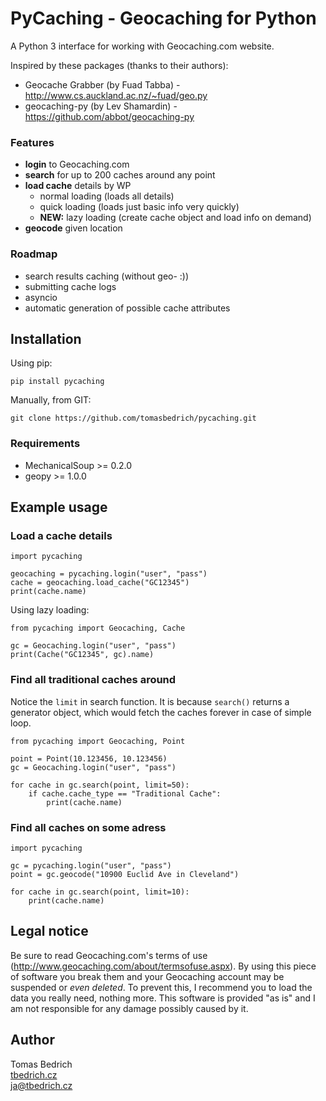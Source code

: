 # PyCaching - Geocaching for Python

A Python 3 interface for working with Geocaching.com website.

Inspired by these packages (thanks to their authors):

- Geocache Grabber (by Fuad Tabba) - http://www.cs.auckland.ac.nz/~fuad/geo.py
- geocaching-py (by Lev Shamardin) - https://github.com/abbot/geocaching-py

### Features
- **login** to Geocaching.com
- **search** for up to 200 caches around any point
- **load cache** details by WP
    + normal loading (loads all details)
    + quick loading (loads just basic info very quickly)
    + **NEW:** lazy loading (create cache object and load info on demand)
- **geocode** given location

### Roadmap
- search results caching (without geo- :))
- submitting cache logs
- asyncio
- automatic generation of possible cache attributes

## Installation

Using pip:

    pip install pycaching

Manually, from GIT:

    git clone https://github.com/tomasbedrich/pycaching.git

### Requirements
- MechanicalSoup >= 0.2.0
- geopy >= 1.0.0

## Example usage

### Load a cache details

    import pycaching

    geocaching = pycaching.login("user", "pass")
    cache = geocaching.load_cache("GC12345")
    print(cache.name)

Using lazy loading:

    from pycaching import Geocaching, Cache

    gc = Geocaching.login("user", "pass")
    print(Cache("GC12345", gc).name)

### Find all traditional caches around

Notice the `limit` in search function. It is because `search()` returns a generator object, which would fetch the caches forever in case of simple loop.

    from pycaching import Geocaching, Point
    
    point = Point(10.123456, 10.123456)
    gc = Geocaching.login("user", "pass")

    for cache in gc.search(point, limit=50):
        if cache.cache_type == "Traditional Cache":
            print(cache.name)

### Find all caches on some adress

    import pycaching

    gc = pycaching.login("user", "pass")
    point = gc.geocode("10900 Euclid Ave in Cleveland")

    for cache in gc.search(point, limit=10):
        print(cache.name)

## Legal notice

Be sure to read Geocaching.com's terms of use (http://www.geocaching.com/about/termsofuse.aspx). By using this piece of software you break them and your Geocaching account may be suspended or *even deleted*. To prevent this, I recommend you to load the data you really need, nothing more. This software is provided "as is" and I am not responsible for any damage possibly caused by it.

## Author

Tomas Bedrich  
[tbedrich.cz](http://tbedrich.cz)  
ja@tbedrich.cz
